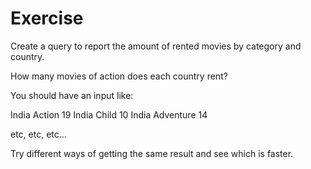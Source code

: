 # Exercise

Create a query to report the amount of rented movies by category and country.

How many movies of action does each country rent?

You should have an input like:

India Action 19
India Child 10
India Adventure 14

etc, etc, etc...

Try different ways of getting the same result and see which is faster.

